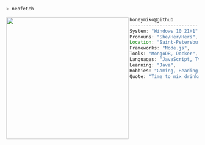 ```zsh
> neofetch
```

<img align="left" src="https://c.tenor.com/6SuQfih0yswAAAAC/arknights-kurotofu.gif" alt="" width="320" /> 

```javascript
honeymiko@github
-------------------------
System: "Windows 10 21H1",
Pronouns: "She/Her/Hers",
Location: "Saint-Petersburg, RU",
Frameworks: "Node.js",
Tools: "MongoDB, Docker",
Languages: "JavaScript, TypeScript",
Learning: "Java",
Hobbies: "Gaming, Reading, Anime",
Quote: "Time to mix drinks and change lives."
```
